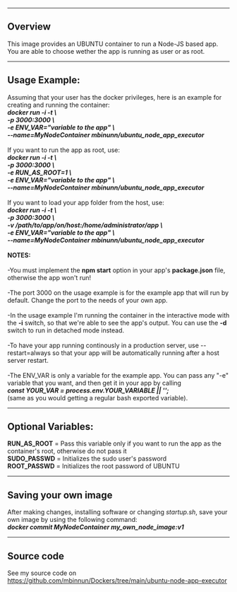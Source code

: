 -----------------------
Overview
-----------------------
This image provides an UBUNTU container to run a Node-JS based app.<br/>
You are able to choose wether the app is running as user or as root.

-----------------------
Usage Example:
-----------------------
Assuming that your user has the docker privileges, here is an example for creating and running the container:<br/>
***docker run -i -t \\<br/>
-p 3000:3000 \\<br/>
-e ENV_VAR="variable to the app" \\<br/>
--name=MyNodeContainer mbinunn/ubuntu_node_app_executor***<br/>
<br/>
If you want to run the app as root, use:<br/>
***docker run -i -t \\<br/>
-p 3000:3000 \\<br/>
-e RUN_AS_ROOT=1 \\<br/>
-e ENV_VAR="variable to the app" \\<br/>
--name=MyNodeContainer mbinunn/ubuntu_node_app_executor***<br/>
<br/>
If you want to load your app folder from the host, use:<br/>
***docker run -i -t \\<br/>
-p 3000:3000 \\<br/>
-v /path/to/app/on/host:/home/administrator/app \\<br/>
-e ENV_VAR="variable to the app" \\<br/>
--name=MyNodeContainer mbinunn/ubuntu_node_app_executor***<br/>
<br/>
**NOTES:**<br/><br/>
-You must implement the **npm start** option in your app's **package.json** file, otherwise the app won't run!<br/><br/>
-The port 3000 on the usage example is for the example app that will run by default. Change the port to the needs of your own app.<br/><br/>
-In the usage example I'm running the container in the interactive mode with the **-i** switch, so that we're able to see the app's output. You can use the **-d** switch to run in detached mode instead.<br/><br/>
-To have your app running continously in a production server, use --restart=always so that your app will be automatically running after a host server restart.<br/><br/>
-The ENV_VAR is only a variable for the example app. You can pass any "-e" variable that you want, and then get it in your app by calling<br/>***const YOUR_VAR = process.env.YOUR_VARIABLE || '';***<br/>(same as you would getting a regular bash exported variable).<br/>

-----------------------
Optional Variables:
-----------------------
**RUN_AS_ROOT** = Pass this variable only if you want to run the app as the container's root, otherwise do not pass it<br/>
**SUDO_PASSWD** = Initializes the sudo user's password<br/>
**ROOT_PASSWD** = Initializes the root password of UBUNTU<br/>

-----------------------
Saving your own image
-----------------------
After making changes, installing software or changing *startup.sh*, save your own image by using the following command:<br/>
***docker commit MyNodeContainer my_own_node_image:v1***<br/>

-----------------------
Source code
-----------------------
See my source code on https://github.com/mbinnun/Dockers/tree/main/ubuntu-node-app-executor
